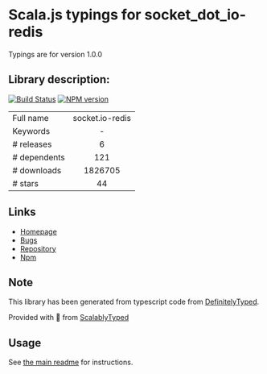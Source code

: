
# Scala.js typings for socket_dot_io-redis

Typings are for version 1.0.0

## Library description:
[![Build Status](https://travis-ci.org/socketio/socket.io-redis.svg?branch=master)](https://travis-ci.org/socketio/socket.io-redis) [![NPM version](https://badge.fury.io/js/socket.io-redis.svg)](http://badge.fury.io/js/socket.io-redis)

|                    |                 |
| ------------------ | :-------------: |
| Full name          | socket.io-redis |
| Keywords           | - |
| # releases         | 6 |
| # dependents       | 121 |
| # downloads        | 1826705 |
| # stars            | 44 |

## Links
- [Homepage](https://github.com/socketio/socket.io-redis#readme)
- [Bugs](https://github.com/socketio/socket.io-redis/issues)
- [Repository](https://github.com/socketio/socket.io-redis)
- [Npm](https://www.npmjs.com/package/socket.io-redis)
    


## Note
This library has been generated from typescript code from [DefinitelyTyped](https://definitelytyped.org).

Provided with :purple_heart: from [ScalablyTyped](https://github.com/oyvindberg/ScalablyTyped)

## Usage
See [the main readme](../../readme.md) for instructions.


